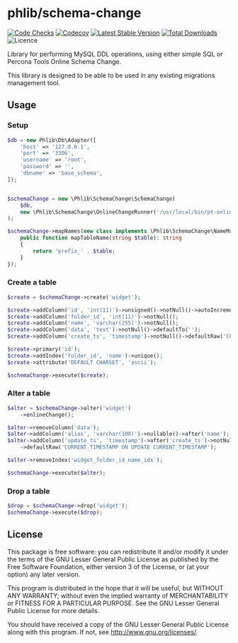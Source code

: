 # phlib/schema-change

[![Code Checks](https://img.shields.io/github/actions/workflow/status/phlib/schema-change/code-checks.yml?logo=github)](https://github.com/phlib/schema-change/actions/workflows/code-checks.yml)
[![Codecov](https://img.shields.io/codecov/c/github/phlib/schema-change.svg?logo=codecov)](https://codecov.io/gh/phlib/schema-change)
[![Latest Stable Version](https://img.shields.io/packagist/v/phlib/schema-change.svg?logo=packagist)](https://packagist.org/packages/phlib/schema-change)
[![Total Downloads](https://img.shields.io/packagist/dt/phlib/schema-change.svg?logo=packagist)](https://packagist.org/packages/phlib/schema-change)
![Licence](https://img.shields.io/github/license/phlib/schema-change.svg)

Library for performing MySQL DDL operations, using either simple SQL or Percona Tools Online Schema Change.

This library is designed to be able to be used in any existing migrations management tool.

## Usage

### Setup

```php
$db = new Phlib\Db\Adapter([
    'host' => '127.0.0.1',
    'port' => '3306',
    'username' => 'root',
    'password' => '',
    'dbname' => 'base_schema',
]);


$schemaChange = new \Phlib\SchemaChange\SchemaChange(
    $db,
    new \Phlib\SchemaChange\OnlineChangeRunner('/usr/local/bin/pt-online-schema-change')
);

$schemaChange->mapNames(new class implements \Phlib\SchemaChange\NameMapper {
    public function mapTableName(string $table): string
    {
        return 'prefix_' . $table;
    }
});
```


### Create a table

```php
$create = $schemaChange->create('widget');

$create->addColumn('id', 'int(11)')->unsigned()->notNull()->autoIncrement();
$create->addColumn('folder_id', 'int(11)')->notNull();
$create->addColumn('name', 'varchar(255)')->notNull();
$create->addColumn('data', 'text')->notNull()->defaultTo('');
$create->addColumn('create_ts', 'timestamp')->notNull()->defaultRaw('CURRENT_TIMESTAMP')

$create->primary('id');
$create->addIndex('folder_id', 'name')->unique();
$create->attribute('DEFAULT CHARSET', 'ascii');

$schemaChange->execute($create);
```

### Alter a table

```php
$alter = $schemaChange->alter('widget')
    ->onlineChange();

$alter->removeColumn('data');
$alter->addColumn('alias', 'varchar(100)')->nullable()->after('name');
$alter->addColumn('update_ts', 'timestamp')->after('create_ts')->notNull()
    ->defaultRaw('CURRENT_TIMESTAMP ON UPDATE CURRENT_TIMESTAMP');

$alter->removeIndex('widget_folder_id_name_idx');

$schemaChange->execute($alter);
```

### Drop a table

```php
$drop = $schemaChange->drop('widget');
$schemaChange->execute($drop);
```

## License

This package is free software: you can redistribute it and/or modify
it under the terms of the GNU Lesser General Public License as published by
the Free Software Foundation, either version 3 of the License, or
(at your option) any later version.

This program is distributed in the hope that it will be useful,
but WITHOUT ANY WARRANTY; without even the implied warranty of
MERCHANTABILITY or FITNESS FOR A PARTICULAR PURPOSE.  See the
GNU Lesser General Public License for more details.

You should have received a copy of the GNU Lesser General Public License
along with this program.  If not, see <http://www.gnu.org/licenses/>.
